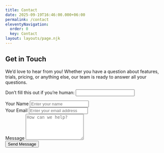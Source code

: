 ```yaml
---
title: Contact
date: 2025-09-19T16:46:00.000+06:00
permalink: /contact
eleventyNavigation:
  order: 0
  key: Contact
layout: layouts/page.njk
---
```



## Get in Touch

We’d love to hear from you! Whether you have a question about features, trials, pricing, or anything else, our team is ready to answer all your questions.

<form name="contact" method="POST" data-netlify="true" netlify-honeypot="bot-field">
  <p class="hidden">
    <label>Don’t fill this out if you’re human: <input name="bot-field" /></label>
  </p>
  <div class="form-group">
    <label for="name">Your Name</label>
    <input type="text" name="name" id="name" required placeholder="Enter your name">
  </div>
  <div class="form-group">
    <label for="email">Your Email</label>
    <input type="email" name="email" id="email" required placeholder="Enter your email address">
  </div>
  <div class="form-group">
    <label for="message">Message</label>
    <textarea name="message" id="message" rows="5" required placeholder="How can we help?"></textarea>
  </div>
  <button type="submit" class="cta-button primary-glow">Send Message</button>
</form>
